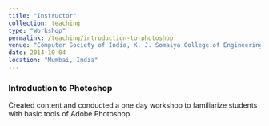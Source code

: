 ```yaml
---
title: "Instructor"
collection: teaching
type: "Workshop"
permalink: /teaching/introduction-to-photoshop
venue: "Computer Society of India, K. J. Somaiya College of Engineering Chapter "
date: 2014-10-04
location: "Mumbai, India"
---
```


### Introduction to Photoshop

Created content and conducted a one day workshop to familiarize students with basic tools of Adobe Photoshop